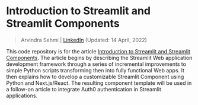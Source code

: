 # Introduction to Streamlit and Streamlit Components

> Arvindra Sehmi | [LinkedIn](https://www.linkedin.com/in/asehmi/)
> (Updated: 14 April, 2022)

This code repository is for the article [Introduction to Streamlit and Streamlit Components](https://auth0.com/blog/introduction-to-streamlit-and-streamlit-components/). The article begins by describing the Streamlit Web application development framework through a series of incremental improvements to simple Python scripts transforming then into fully functional Web apps. It then explains how to develop a customizable Streamlit Component using Python and Next.js/React. The resulting component template will be used in a follow-on article to integrate Auth0 authentication in Streamlit applications.
